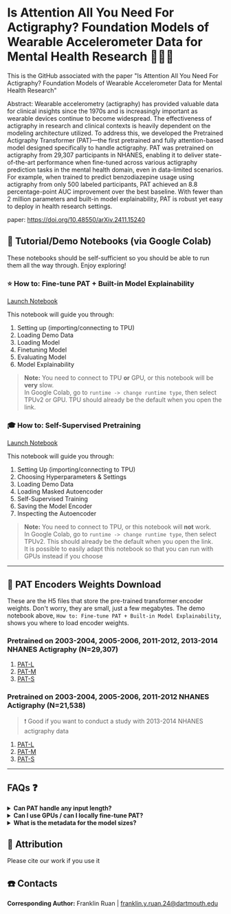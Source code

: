 # Is Attention All You Need For Actigraphy? Foundation Models of Wearable Accelerometer Data for Mental Health Research 🏃‍♀️🏃

This is the GitHub associated with the paper "Is Attention All You Need For Actigraphy? Foundation Models of Wearable Accelerometer Data for Mental Health Research" <br>

Abstract: Wearable accelerometry (actigraphy) has provided valuable data for clinical insights since the 1970s and is increasingly important as wearable devices continue to become widespread. The effectiveness of actigraphy in research and clinical contexts is heavily dependent on the modeling architecture utilized. To address this, we developed the Pretrained Actigraphy Transformer (PAT)—the first pretrained and fully attention-based model designed specifically to handle actigraphy. PAT was pretrained on actigraphy from 29,307 participants in NHANES, enabling it to deliver state-of-the-art performance when fine-tuned across various actigraphy prediction tasks in the mental health domain, even in data-limited scenarios. For example, when trained to predict benzodiazepine usage using actigraphy from only 500 labeled participants, PAT achieved an 8.8 percentage-point AUC improvement over the best baseline. With fewer than 2 million parameters and built-in model explainability, PAT is robust yet easy to deploy in health research settings. <br>

paper: https://doi.org/10.48550/arXiv.2411.15240

## 📔 Tutorial/Demo Notebooks (via Google Colab) 
These notebooks should be self-sufficient so you should be able to run them all the way through. Enjoy exploring!

### ⭐ How to: Fine-tune PAT + Built-in Model Explainability
[Launch Notebook](https://colab.research.google.com/drive/1HemPmkADQYRW214ft8ep8ARkfxPkwEij#scrollTo=eAlhD3TN148g)

This notebook will guide you through:
1. Setting up (importing/connecting to TPU)
2. Loading Demo Data
3. Loading Model
4. Finetuning Model
5. Evaluating Model
6. Model Explainability

> **Note:** You need to connect to TPU **or** GPU, or this notebook will be **very** slow.  
> In Google Colab, go to `runtime -> change runtime type`, then select TPUv2 or GPU. TPU should already be the default when you open the link.

### 🎓 How to: Self-Supervised Pretraining
[Launch Notebook](https://colab.research.google.com/drive/1yLsxmd8fhQzkQLaIl5PB6T6CVyCebA-r)

This notebook will guide you through:
1. Setting Up (importing/connecting to TPU)
2. Choosing Hyperparameters & Settings
3. Loading Demo Data
4. Loading Masked Autoencoder
5. Self-Supervised Training
6. Saving the Model Encoder
7. Inspecting the Autoencoder

> **Note:** You need to connect to TPU, or this notebook will **not** work.  
> In Google Colab, go to `runtime -> change runtime type`, then select TPUv2. This should already be the default when you open the link.<br>
> It is possible to easily adapt this notebook so that you can run with GPUs instead if you choose

---
## 💾 PAT Encoders Weights Download
These are the H5 files that store the pre-trained transformer encoder weights. Don't worry, they are small, just a few megabytes. The demo notebook above, `How to: Fine-tune PAT + Built-in Model Explainability`, shows you where to load encoder weights. 

### Pretrained on 2003-2004, 2005-2006, 2011-2012, 2013-2014 NHANES Actigraphy (N=29,307)
1. [PAT-L](https://www.dropbox.com/scl/fi/dglz917p3hqw5mwbovsv2/PAT-L_21k_weights.h5?rlkey=ppzxvp9i7t9k8j3w9x77fjfil&st=3g3mm845&dl=1)
2. [PAT-M](https://www.dropbox.com/scl/fi/dsd6px97gcipqm80iie17/PAT-M_21k_weights.h5?rlkey=q480rjj5g2id88xt9feie70tj&st=ou924quo&dl=1)
3. [PAT-S](https://www.dropbox.com/scl/fi/ik45lrtqgenm61cgkkgkz/PAT-S_21k_weights.h5?rlkey=n2zv3jhdnvp7w8inir96y1ime&st=xch3lnra&dl=1)

### Pretrained on 2003-2004, 2005-2006, 2011-2012 NHANES Actigraphy (N=21,538)
> ❗ Good if you want to conduct a study with 2013-2014 NHANES actigraphy data
1. [PAT-L](https://www.dropbox.com/scl/fi/exk40hu1nxc1zr1prqrtp/PAT-L_29k_weights.h5?rlkey=t1e5h54oob0e1k4frqzjt1kmz&st=7a20pcox&dl=1)
2. [PAT-M](https://www.dropbox.com/scl/fi/hlfbni5bzsfq0pynarjcn/PAT-M_29k_weights.h5?rlkey=frbkjtbgliy9vq2kvzkquruvg&st=mxc4uet9&dl=1)
3. [PAT-S](https://www.dropbox.com/scl/fi/12ip8owx1psc4o7b2uqff/PAT-S_29k_weights.h5?rlkey=ffaf1z45a74cbxrl7c9i2b32h&st=mfk6f0y5&dl=1)

---

## FAQs ❓

 
<details>
<summary><strong>Can PAT handle any input length?</strong></summary>
Yes, it can!  
Our model can handle inputs of any length (both longer and shorter than 1 week).  
Check out the `How to: Fine-tune PAT + Built-in Model Explainability` notebook above for a demo.
</details>

 
<details>
<summary><strong>Can I use GPUs / can I locally fine-tune PAT?</strong></summary>
Absolutely!  
While GPUs are supported, TPUs (accessible via Colab) are recommended as they are often faster and more cost-effective.
</details>


<details>
<summary><strong>What is the metadata for the model sizes?</strong></summary>

```python
# Model Size
if size == "small":
    patch_size = 18
    embed_dim = 96
    # encoder
    encoder_num_heads = 6
    encoder_ff_dim = 256
    encoder_num_layers = 1
    encoder_rate = 0.1

if size == "medium":
    patch_size = 18
    embed_dim = 96
    # encoder
    encoder_num_heads = 12
    encoder_ff_dim = 256
    encoder_num_layers = 2
    encoder_rate = 0.1

if size == "large":
    patch_size = 9
    embed_dim = 96
    # encoder
    encoder_num_heads = 12
    encoder_ff_dim = 256
    encoder_num_layers = 4
    encoder_rate = 0.1
```
</details>


## 📜 Attribution
Please cite our work if you use it 

## ☎️ Contacts
**Corresponding Author:** Franklin Ruan | franklin.y.ruan.24@dartmouth.edu <br>


